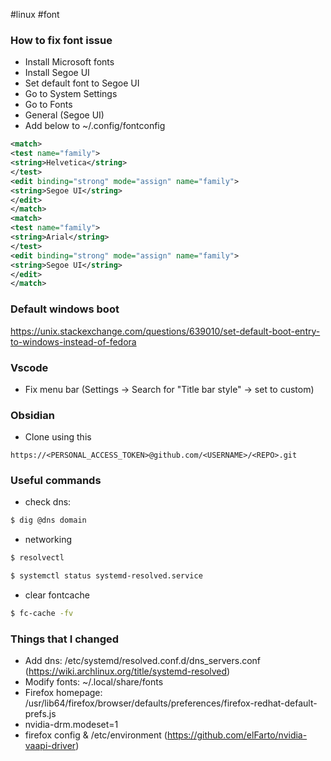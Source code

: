 #linux #font  
### How to fix font issue  
- Install Microsoft fonts  
- Install Segoe UI  
- Set default font to Segoe UI  
- Go to System Settings  
- Go to Fonts  
- General (Segoe UI)  
- Add below to ~/.config/fontconfig  
```xml  
<match>  
<test name="family">  
<string>Helvetica</string>  
</test>  
<edit binding="strong" mode="assign" name="family">  
<string>Segoe UI</string>  
</edit>  
</match>  
<match>  
<test name="family">  
<string>Arial</string>  
</test>  
<edit binding="strong" mode="assign" name="family">  
<string>Segoe UI</string>  
</edit>  
</match>  
```

### Default windows boot
https://unix.stackexchange.com/questions/639010/set-default-boot-entry-to-windows-instead-of-fedora

### Vscode
- Fix menu bar (Settings -> Search for "Title bar style" -> set to custom)
### Obsidian
- Clone using this
```
https://<PERSONAL_ACCESS_TOKEN>@github.com/<USERNAME>/<REPO>.git
```

### Useful commands
- check dns:
```bash
$ dig @dns domain
```
- networking
```bash
$ resolvectl
```

```bash
$ systemctl status systemd-resolved.service
```
- clear fontcache
```bash
$ fc-cache -fv
```
### Things that I changed
- Add dns: /etc/systemd/resolved.conf.d/dns_servers.conf (https://wiki.archlinux.org/title/systemd-resolved)
- Modify fonts: ~/.local/share/fonts
- Firefox homepage: /usr/lib64/firefox/browser/defaults/preferences/firefox-redhat-default-prefs.js
- nvidia-drm.modeset=1
- firefox config & /etc/environment (https://github.com/elFarto/nvidia-vaapi-driver)